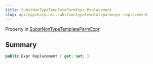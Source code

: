```yaml
---
title: SubstNonTypeTemplateParmExpr.Replacement
slug: api/cppsharp.ast.substnontypetemplateparmexpr.replacement
---
```

Property in [SubstNonTypeTemplateParmExpr](/api/cppsharp/ast/substnontypetemplateparmexpr)

## Summary



```csharp
public Expr Replacement { get; set; }
```

